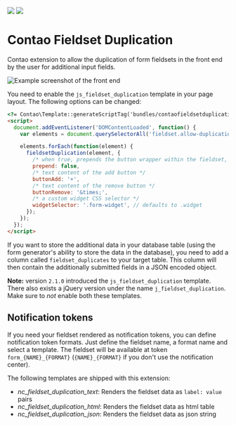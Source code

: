 [![](https://img.shields.io/packagist/v/inspiredminds/contao-fieldset-duplication.svg)](https://packagist.org/packages/inspiredminds/contao-fieldset-duplication)
[![](https://img.shields.io/packagist/dt/inspiredminds/contao-fieldset-duplication.svg)](https://packagist.org/packages/inspiredminds/contao-fieldset-duplication)

Contao Fieldset Duplication
===================

Contao extension to allow the duplication of form fieldsets in the front end by 
the user for additional input fields.

![Example screenshot of the front end](https://raw.githubusercontent.com/inspiredminds/contao-fieldset-duplication/master/example.png)

You need to enable the `js_fieldset_duplication` template in your page layout. 
The following options can be changed:
```html
<?= Contao\Template::generateScriptTag('bundles/contaofieldsetduplication/js.fieldset.duplication.js', false, null) ?>
<script>
  document.addEventListener('DOMContentLoaded', function() {
    var elements = document.querySelectorAll('fieldset.allow-duplication');

    elements.forEach(function(element) {
      fieldsetDuplication(element, {
        /* when true, prepends the button wrapper within the fieldset, instead of appending */
        prepend: false,
        /* text content of the add button */
        buttonAdd: '+',
        /* text content of the remove button */
        buttonRemove: '&times;',
        /* a custom widget CSS selector */
        widgetSelector: '.form-widget', // defaults to .widget
      });
    });
  });
</script>
```
If you want to store the additional data in your database table (using the form 
generator's ability to store the data in the database), you need to add a column 
called `fieldset_duplicates` to your target table. This column will then contain 
the additionally submitted fields in a JSON encoded object.

__Note:__ version `2.1.0` introduced the `js_fieldset_duplication` template. There also exists a jQuery version
under the name `j_fieldset_duplication`. Make sure to _not_ enable both these templates.

Notification tokens
-------------------

If you need your fieldset rendered as notification tokens, you can define notification token formats. Just define the fieldset name, a format name and select a template. The fieldset will be available at token `form_{NAME}_{FORMAT}` (`{NAME}_{FORMAT}` if you don't use the notification center).

The following templates are shipped with this extension:

* *nc_fieldset_duplication_text*: Renders the fieldset data as `label: value` pairs
* *nc_fieldset_duplication_html*: Renders the fieldset data as html table
* *nc_fieldset_duplication_json*: Renders the fieldset data as json string
